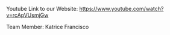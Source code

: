 Youtube Link to our Website:  https://www.youtube.com/watch?v=rcApVUsmjGw

Team Member: Katrice Francisco
